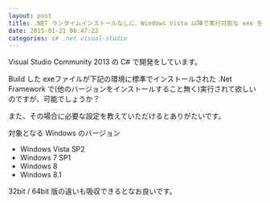 ```yaml
---
layout: post
title: .NET ランタイムインストールなしに、Windows Vista 以降で実行可能な exe をビルドしたい
date: 2015-01-21 06:47:22
categories: c# .net visual-studio
---
```

<p>Visual Studio Community 2013 の C# で開発をしています。</p>

<p>Build した exeファイルが下記の環境に標準でインストールされた .Net Framework で(他のバージョンをインストールすること無く)実行されて欲しいのですが、可能でしょうか？</p>

<p>また、その場合に必要な設定を教えていただけるとありがたいです。</p>

<p>対象となる Windows のバージョン</p>

<ul>
<li>Windows Vista SP2</li>
<li>Windows 7 SP1</li>
<li>Windows 8</li>
<li>Windows 8.1</li>
</ul>

<p>32bit / 64bit 版の違いも吸収できるとなお良いです。</p>
